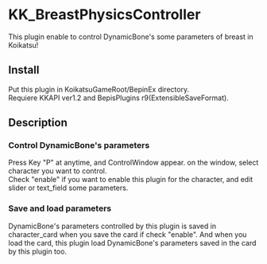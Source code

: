 # KK_BreastPhysicsController
This plugin enable to control DynamicBone's some parameters of breast in Koikatsu!

## Install
Put this plugin in KoikatsuGameRoot/BepinEx directory.  
Requiere KKAPI ver1.2 and BepisPlugins r9(ExtensibleSaveFormat).

## Description 
### Control DynamicBone's parameters
Press Key "P" at anytime, and ControlWindow appear.
on the window, select character you want to control.  
Check "enable" if you want to enable this plugin for the character, and edit slider or text_field some parameters. 
 
### Save and load parameters 
DynamicBone's parameters controlled by this plugin is saved in character_card when you save the card if check "enable". 
And when you load the card, this plugin load DynamicBone's parameters saved in the card by this plugin too.



